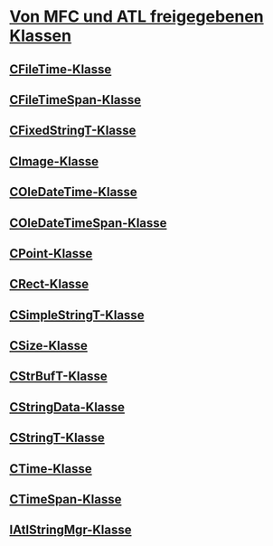 # <a name="classes-shared-by-mfc-and-atlclasses-shared-by-mfc-and-atlmd"></a>[Von MFC und ATL freigegebenen Klassen](classes-shared-by-mfc-and-atl.md)
## <a name="cfiletime-classcfiletime-classmd"></a>[CFileTime-Klasse](cfiletime-class.md)
## <a name="cfiletimespan-classcfiletimespan-classmd"></a>[CFileTimeSpan-Klasse](cfiletimespan-class.md)
## <a name="cfixedstringt-classcfixedstringt-classmd"></a>[CFixedStringT-Klasse](cfixedstringt-class.md)
## <a name="cimage-classcimage-classmd"></a>[CImage-Klasse](cimage-class.md)
## <a name="coledatetime-classcoledatetime-classmd"></a>[COleDateTime-Klasse](coledatetime-class.md)
## <a name="coledatetimespan-classcoledatetimespan-classmd"></a>[COleDateTimeSpan-Klasse](coledatetimespan-class.md)
## <a name="cpoint-classcpoint-classmd"></a>[CPoint-Klasse](cpoint-class.md)
## <a name="crect-classcrect-classmd"></a>[CRect-Klasse](crect-class.md)
## <a name="csimplestringt-classcsimplestringt-classmd"></a>[CSimpleStringT-Klasse](csimplestringt-class.md)
## <a name="csize-classcsize-classmd"></a>[CSize-Klasse](csize-class.md)
## <a name="cstrbuft-classcstrbuft-classmd"></a>[CStrBufT-Klasse](cstrbuft-class.md)
## <a name="cstringdata-classcstringdata-classmd"></a>[CStringData-Klasse](cstringdata-class.md)
## <a name="cstringt-classcstringt-classmd"></a>[CStringT-Klasse](cstringt-class.md)
## <a name="ctime-classctime-classmd"></a>[CTime-Klasse](ctime-class.md)
## <a name="ctimespan-classctimespan-classmd"></a>[CTimeSpan-Klasse](ctimespan-class.md)
## <a name="iatlstringmgr-classiatlstringmgr-classmd"></a>[IAtlStringMgr-Klasse](iatlstringmgr-class.md)
